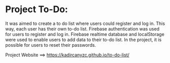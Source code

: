 # Project To-Do:

It was aimed to create a to do list where users could register and log in.
This way, each user has their own to-do list.
Firebase authentication was used for users to register and log in.
Firebase realtime database and localStorage were used to enable users to add data to their to-do list.
In the project, it is possible for users to reset their passwords.

Project Website ==>  https://kadircanyzc.github.io/to-do-list/
